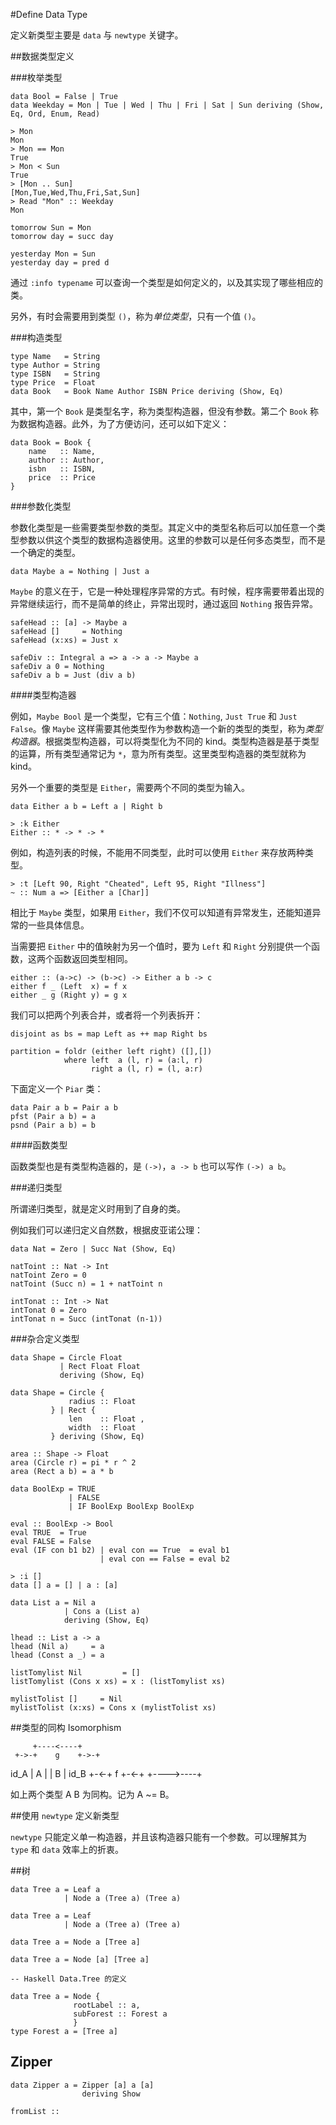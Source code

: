 #Define Data Type

定义新类型主要是 `data` 与 `newtype` 关键字。

##数据类型定义

###枚举类型

```
data Bool = False | True
data Weekday = Mon | Tue | Wed | Thu | Fri | Sat | Sun deriving (Show, Eq, Ord, Enum, Read)

> Mon
Mon
> Mon == Mon
True
> Mon < Sun
True
> [Mon .. Sun]
[Mon,Tue,Wed,Thu,Fri,Sat,Sun]
> Read "Mon" :: Weekday
Mon

tomorrow Sun = Mon
tomorrow day = succ day

yesterday Mon = Sun
yesterday day = pred d
```

通过 `:info typename` 可以查询一个类型是如何定义的，以及其实现了哪些相应的类。

另外，有时会需要用到类型 `()`，称为*单位类型*，只有一个值 `()`。

###构造类型

```
type Name   = String
type Author = String
type ISBN   = String
type Price  = Float
data Book   = Book Name Author ISBN Price deriving (Show, Eq)
```

其中，第一个 `Book` 是类型名字，称为类型构造器，但没有参数。第二个 `Book` 称为数据构造器。此外，为了方便访问，还可以如下定义：

```
data Book = Book {
    name   :: Name,
    author :: Author,
    isbn   :: ISBN,
    price  :: Price
}
```

###参数化类型

参数化类型是一些需要类型参数的类型。其定义中的类型名称后可以加任意一个类型参数以供这个类型的数据构造器使用。这里的参数可以是任何多态类型，而不是一个确定的类型。

```
data Maybe a = Nothing | Just a
```

`Maybe` 的意义在于，它是一种处理程序异常的方式。有时候，程序需要带着出现的异常继续运行，而不是简单的终止，异常出现时，通过返回 `Nothing` 报告异常。

```
safeHead :: [a] -> Maybe a
safeHead []     = Nothing
safeHead (x:xs) = Just x

safeDiv :: Integral a => a -> a -> Maybe a
safeDiv a 0 = Nothing
safeDiv a b = Just (div a b)
```

####类型构造器

例如，`Maybe Bool` 是一个类型，它有三个值：`Nothing`, `Just True` 和 `Just False`。像 `Maybe` 这样需要其他类型作为参数构造一个新的类型的类型，称为*类型构造器*。根据类型构造器，可以将类型化为不同的 kind。类型构造器是基于类型的运算，所有类型通常记为 `*`，意为所有类型。这里类型构造器的类型就称为 kind。

另外一个重要的类型是 `Either`，需要两个不同的类型为输入。
```
data Either a b = Left a | Right b

> :k Either
Either :: * -> * -> *
```

例如，构造列表的时候，不能用不同类型，此时可以使用 `Either` 来存放两种类型。
```
> :t [Left 90, Right "Cheated", Left 95, Right "Illness"]
~ :: Num a => [Either a [Char]]
```

相比于 `Maybe` 类型，如果用 `Either`，我们不仅可以知道有异常发生，还能知道异常的一些具体信息。

当需要把 `Either` 中的值映射为另一个值时，要为 `Left` 和 `Right` 分别提供一个函数，这两个函数返回类型相同。
```
either :: (a->c) -> (b->c) -> Either a b -> c
either f _ (Left  x) = f x
either _ g (Right y) = g x
```

我们可以把两个列表合并，或者将一个列表拆开：
```
disjoint as bs = map Left as ++ map Right bs

partition = foldr (either left right) ([],[])
            where left  a (l, r) = (a:l, r)
                  right a (l, r) = (l, a:r)
```

下面定义一个 `Piar` 类：
```
data Pair a b = Pair a b
pfst (Pair a b) = a
psnd (Pair a b) = b
```

####函数类型

函数类型也是有类型构造器的，是 `(->)`，`a -> b` 也可以写作 `(->) a b`。

###递归类型

所谓递归类型，就是定义时用到了自身的类。

例如我们可以递归定义自然数，根据皮亚诺公理：
```
data Nat = Zero | Succ Nat (Show, Eq)

natToint :: Nat -> Int
natToint Zero = 0
natToint (Succ n) = 1 + natToint n

intTonat :: Int -> Nat
intTonat 0 = Zero
intTonat n = Succ (intTonat (n-1))
```

###杂合定义类型

```
data Shape = Circle Float
           | Rect Float Float
           deriving (Show, Eq)

data Shape = Circle {
             radius :: Float
         } | Rect {
             len    :: Float ,
             width  :: Float
         } deriving (Show, Eq)

area :: Shape -> Float
area (Circle r) = pi * r ^ 2
area (Rect a b) = a * b
```

```
data BoolExp = TRUE
             | FALSE
             | IF BoolExp BoolExp BoolExp

eval :: BoolExp -> Bool
eval TRUE  = True
eval FALSE = False
eval (IF con b1 b2) | eval con == True  = eval b1
                    | eval con == False = eval b2
```

```
> :i []
data [] a = [] | a : [a]
```

```
data List a = Nil a
            | Cons a (List a)
            deriving (Show, Eq)

lhead :: List a -> a
lhead (Nil a)     = a
lhead (Const a _) = a

listTomylist Nil         = []
listTomylist (Cons x xs) = x : (listTomylist xs)

mylistTolist []     = Nil
mylistTolist (x:xs) = Cons x (mylistTolist xs)
```

##类型的同构 Isomorphism

         +----<----+
     +->-+    g    +->-+
id_A | A |         | B | id_B
     +-<-+    f    +-<-+
         +---->----+

如上两个类型 A B 为同构。记为 A ~= B。

##使用 `newtype` 定义新类型

`newtype` 只能定义单一构造器，并且该构造器只能有一个参数。可以理解其为 `type` 和 `data` 效率上的折衷。

##树

```
data Tree a = Leaf a
            | Node a (Tree a) (Tree a)

data Tree a = Leaf
            | Node a (Tree a) (Tree a)

data Tree a = Node a [Tree a]

data Tree a = Node [a] [Tree a]

-- Haskell Data.Tree 的定义

data Tree a = Node {
              rootLabel :: a,
              subForest :: Forest a
              }
type Forest a = [Tree a]
```

## Zipper 
```
data Zipper a = Zipper [a] a [a]
                deriving Show

fromList :: 

























